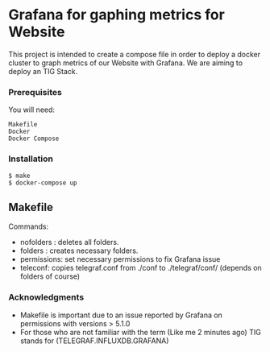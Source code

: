 # Grafana for gaphing metrics for Website

This project is intended to create a compose file in order to deploy a docker cluster to graph metrics of our Website with Grafana.
We are aiming to deploy an TIG Stack. 

### Prerequisites
You will need:

```
Makefile
Docker
Docker Compose
```

### Installation

```
$ make
$ docker-compose up
```

## Makefile
Commands:
* nofolders : deletes all folders.
* folders : creates necessary folders.
* permissions:  set necessary permissions to fix Grafana issue
* teleconf: copies telegraf.conf from ./conf to ./telegraf/conf/ (depends on folders of course)

### Acknowledgments

* Makefile is important due to an issue reported by Grafana on permissions with versions >  5.1.0
* For those who are not familiar with the term (Like me 2 minutes ago) TIG stands for (TELEGRAF.INFLUXDB.GRAFANA)
